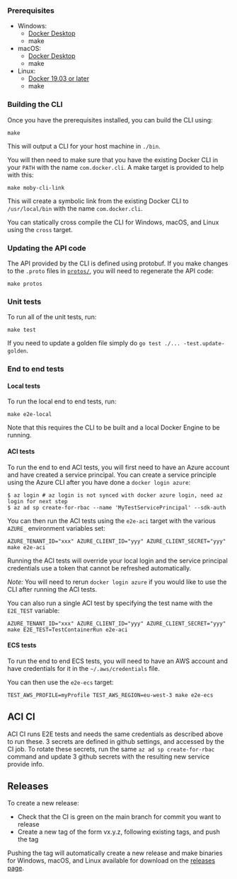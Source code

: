 
### Prerequisites

* Windows:
  * [Docker Desktop](https://hub.docker.com/editions/community/docker-ce-desktop-windows)
  * make
* macOS:
  * [Docker Desktop](https://hub.docker.com/editions/community/docker-ce-desktop-mac)
  * make
* Linux:
  * [Docker 19.03 or later](https://docs.docker.com/engine/install/)
  * make

### Building the CLI

Once you have the prerequisites installed, you can build the CLI using:

```console
make
```

This will output a CLI for your host machine in `./bin`.

You will then need to make sure that you have the existing Docker CLI in your
`PATH` with the name `com.docker.cli`. A make target is provided to help with
this:

```console
make moby-cli-link
```

This will create a symbolic link from the existing Docker CLI to
`/usr/local/bin` with the name `com.docker.cli`.

You can statically cross compile the CLI for Windows, macOS, and Linux using the
`cross` target.

### Updating the API code

The API provided by the CLI is defined using protobuf. If you make changes to
the `.proto` files in [`protos/`](./protos), you will need to regenerate the API
code:

```console
make protos
```

### Unit tests

To run all of the unit tests, run:

```console
make test
```

If you need to update a golden file simply do `go test ./... -test.update-golden`.

### End to end tests

#### Local tests

To run the local end to end tests, run:

```console
make e2e-local
```

Note that this requires the CLI to be built and a local Docker Engine to be
running.

#### ACI tests

To run the end to end ACI tests, you will first need to have an Azure account
and have created a service principal. You can create a service principle using
the Azure CLI after you have done a `docker login azure`:

```console
$ az login # az login is not synced with docker azure login, need az login for next step
$ az ad sp create-for-rbac --name 'MyTestServicePrincipal' --sdk-auth
```

You can then run the ACI tests using the `e2e-aci` target with the various
`AZURE_` environment variables set:

```console
AZURE_TENANT_ID="xxx" AZURE_CLIENT_ID="yyy" AZURE_CLIENT_SECRET="yyy" make e2e-aci
```

Running the ACI tests will override your local login and the service principal
credentials use a token that cannot be refreshed automatically.

*Note:* You will need to rerun `docker login azure` if you would like to use the
CLI after running the ACI tests.

You can also run a single ACI test by specifying the test name with the
`E2E_TEST` variable:
```console
AZURE_TENANT_ID="xxx" AZURE_CLIENT_ID="yyy" AZURE_CLIENT_SECRET="yyy" make E2E_TEST=TestContainerRun e2e-aci
```

#### ECS tests

To run the end to end ECS tests, you will need to have an AWS account and have
credentials for it in the `~/.aws/credentials` file.

You can then use the `e2e-ecs` target:

```console
TEST_AWS_PROFILE=myProfile TEST_AWS_REGION=eu-west-3 make e2e-ecs
```

## ACI CI

ACI CI runs E2E tests and needs the same credentials as described above to run these. 3 secrets are defined in github settings, and accessed by the CI job.
To rotate these secrets, run the same `az ad sp create-for-rbac` command and update 3 github secrets with the resulting new service provide info.

## Releases

To create a new release:
* Check that the CI is green on the main branch for commit you want to release
* Create a new tag of the form vx.y.z, following existing tags, and push the tag

Pushing the tag will automatically create a new release and make binaries for
Windows, macOS, and Linux available for download on the
[releases page](https://github.com/apnarm/compose-ecs/releases).
